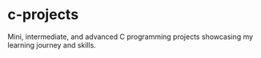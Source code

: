 # c-projects
Mini, intermediate, and advanced C programming projects showcasing my learning journey and skills.
